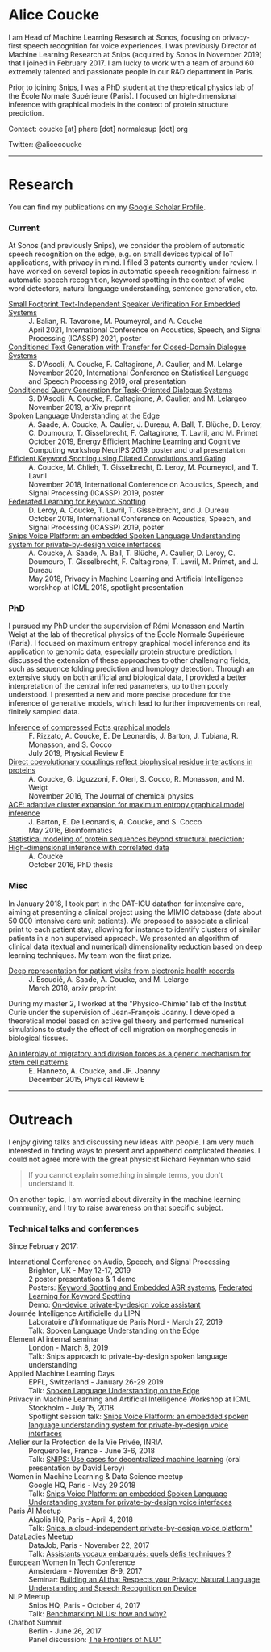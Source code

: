 # Alice Coucke

I am Head of Machine Learning Research at Sonos, focusing on privacy-first speech recognition for voice experiences. I was previously Director of Machine Learning Research at Snips (acquired by Sonos in November 2019) that I joined in February 2017. I am lucky to work with a team of around 60 extremely talented and passionate people in our R&D department in Paris.

Prior to joining Snips, I was a PhD student at the theoretical physics lab of the École Normale Supérieure (Paris). I focused on high-dimensional inference with graphical models in the context of protein structure prediction.

Contact: coucke [at] phare [dot] normalesup [dot] org

Twitter: @alicecoucke

* * *

# Research

You can find my publications on my [Google Scholar Profile](https://scholar.google.com/citations?user=OiCh6NoAAAAJ&hl=en&oi=ao).

### Current

At Sonos (and previously Snips), we consider the problem of automatic speech recognition on the edge, e.g. on small devices typical of IoT applications, with privacy in mind. I filed 3 patents currently under review. I have worked on several topics in automatic speech recognition: fairness in automatic speech recognition, keyword spotting in the context of wake word detectors, natural language understanding, sentence generation, etc.

<dl>
  
<dt><a href="https://arxiv.org/abs/2011.01709">Small Footprint Text-Independent Speaker Verification For Embedded Systems
</a></dt>
<dd>J. Balian, R. Tavarone, M. Poumeyrol, and A. Coucke</dd>
<dd>April 2021, International Conference on Acoustics, Speech, and Signal Processing (ICASSP) 2021, poster</dd>
 
<dt><a href="https://arxiv.org/abs/2011.02143">Conditioned Text Generation with Transfer for Closed-Domain Dialogue Systems</a></dt>
<dd>S. D'Ascoli, A. Coucke, F. Caltagirone, A. Caulier, and M. Lelarge</dd>
<dd>November 2020, International Conference on Statistical Language and Speech Processing 2019, oral presentation</dd>

<dt><a href="https://arxiv.org/abs/1911.03698">Conditioned Query Generation for Task-Oriented Dialogue Systems
</a></dt>
<dd>S. D'Ascoli, A. Coucke, F. Caltagirone, A. Caulier, and M. Lelargeo</dd>
<dd>November 2019, arXiv preprint</dd>

<dt><a href="https://arxiv.org/abs/1810.12735">Spoken Language Understanding at the Edge</a></dt>
<dd>A. Saade, A. Coucke, A. Caulier, J. Dureau, A. Ball, T. Blüche, D. Leroy, C. Doumouro, T. Gisselbrecht, F. Caltagirone, T. Lavril, and M. Primet</dd>
<dd>October 2019, Energy Efficient Machine Learning and Cognitive Computing workshop NeurIPS 2019, poster and oral presentation</dd>

<dt><a href="https://arxiv.org/abs/1811.07684">Efficient Keyword Spotting using Dilated Convolutions and Gating</a></dt>
<dd>A. Coucke, M. Chlieh, T. Gisselbrecht, D. Leroy, M. Poumeyrol, and T. Lavril</dd>
<dd>November 2018, International Conference on Acoustics, Speech, and Signal Processing (ICASSP) 2019, poster</dd>

<dt><a href="https://arxiv.org/abs/1810.05512">Federated Learning for Keyword Spotting</a></dt>
<dd>D. Leroy, A. Coucke, T. Lavril, T. Gisselbrecht, and J. Dureau</dd>
<dd>October 2018, International Conference on Acoustics, Speech, and Signal Processing (ICASSP) 2019, poster</dd>

<dt><a href="https://arxiv.org/abs/1805.10190">Snips Voice Platform: an embedded Spoken Language Understanding system for private-by-design voice interfaces
</a></dt>
<dd>A. Coucke, A. Saade, A. Ball, T. Blüche, A. Caulier, D. Leroy, C. Doumouro, T. Gisselbrecht, F. Caltagirone, T. Lavril, M. Primet, and J. Dureau</dd>
<dd>May 2018, Privacy in Machine Learning and Artificial Intelligence worskhop at ICML 2018, spotlight presentation</dd>
 
</dl>


### PhD

I pursued my PhD under the supervision of Rémi Monasson and Martin Weigt at the lab of theoretical physics of the École Normale Supérieure (Paris). I focused on maximum entropy graphical model inference and its application to genomic data, especially protein structure prediction. I discussed the extension of these approaches to other challenging fields, such as sequence folding prediction and homology detection. Through an extensive study on both artificial and biological data, I provided a better interpretation of the central inferred parameters, up to then poorly understood. I presented a new and more precise procedure for the inference of generative models, which lead to further improvements on real, finitely sampled data.

<dl>
  
<dt><a href="https://arxiv.org/abs/1907.12793">Inference of compressed Potts graphical models</a></dt>
<dd>F. Rizzato, A. Coucke, E. De Leonardis, J. Barton, J. Tubiana, R. Monasson, and S. Cocco</dd>
<dd>July 2019, Physical Review E</dd>
 
<dt><a href="https://arxiv.org/abs/1907.12793">Direct coevolutionary couplings reflect biophysical residue interactions in proteins</a></dt>
<dd>A. Coucke, G. Uguzzoni, F. Oteri, S. Cocco, R. Monasson, and M. Weigt</dd>
<dd>November 2016, The Journal of chemical physics</dd>

<dt><a href="https://academic.oup.com/bioinformatics/article/32/20/3089/2196363">ACE: adaptive cluster expansion for maximum entropy graphical model inference</a></dt>
<dd>J. Barton, E. De Leonardis, A. Coucke, and S. Cocco</dd>
<dd>May 2016, Bioinformatics</dd>

<dt><a href="https://hal.archives-ouvertes.fr/tel-01736980/">Statistical modeling of protein sequences beyond structural prediction: High-dimensional inference with correlated data</a></dt>
<dd>A. Coucke</dd>
<dd>October 2016, PhD thesis</dd>

</dl>


### Misc

In January 2018, I took part in the DAT-ICU datathon for intensive care, aiming at presenting a clinical project using the MIMIC database (data about 50 000 intensive care unit patients). We proposed to associate a clinical print to each patient stay, allowing for instance to identify clusters of similar patients in a non supervised approach. We presented an algorithm of clinical data (textual and numerical) dimensionality reduction based on deep learning techniques.
My team won the first prize.

<dl>
  
<dt><a href="https://arxiv.org/abs/1803.09533">Deep representation for patient visits from electronic health records</a></dt>
<dd>J. Escudié, A. Saade, A. Coucke, and M. Lelarge</dd>
<dd>March 2018, arxiv preprint</dd>

</dl>

During my master 2, I worked at the "Physico-Chimie" lab of the Institut Curie under the supervision of Jean-François Joanny. I developed a theoretical model based on active gel theory and performed numerical simulations to study the effect of cell migration on morphogenesis in biological tissues. 

<dl>
  
<dt><a href="https://arxiv.org/abs/1512.05896">An interplay of migratory and division forces as a generic mechanism for stem cell patterns</a></dt>
<dd>E. Hannezo, A. Coucke, and JF. Joanny</dd>
<dd>December 2015, Physical Review E</dd>

</dl>


* * *

# Outreach

I enjoy giving talks and discussing new ideas with people. I am very much interested in finding ways to present and apprehend complicated theories. I could not agree more with the great physicist Richard Feynman who said
> If you cannot explain something in simple terms, you don't understand it. 

On another topic, I am worried about diversity in the machine learning community, and I try to raise awareness on that specific subject.


### Technical talks and conferences

Since February 2017:

<dl>
  
<dt>International Conference on Audio, Speech, and Signal Processing</dt>
<dd>Brighton, UK - May 12-17, 2019</dd>
<dd>2 poster presentations & 1 demo</dd>
<dd>Posters: <a href="https://cmsworkshops.com/ICASSP2019/Papers/PublicSessionIndex3.asp?Sessionid=1134">Keyword Spotting and Embedded ASR systems</a>, <a href="">Federated Learning for Keyword Spotting</a></dd>
<dd>Demo: <a href="https://cmsworkshops.com/ICASSP2019/Demos.asp#DEMO-7">On-device private-by-design voice assistant</a></dd>

<dt>Journée Intelligence Artificielle du LIPN</dt>
<dd>Laboratoire d'Informatique de Paris Nord - March 27, 2019</dd>
<dd>Talk: <a href="https://lipn.univ-paris13.fr/journeeIA/">Spoken Language Understanding on the Edge</a></dd>

<dt>Element AI internal seminar</dt>
<dd>London - March 8, 2019</dd>
<dd>Talk: Snips approach to private-by-design spoken language understanding</dd>

<dt>Applied Machine Learning Days</dt>
<dd>EPFL, Switzerland - January 26-29 2019</dd>
<dd>Talk: <a href="https://appliedmldays.org/events/amld-epfl-2019/talks/spoken-language-understanding-on-the-edge-da8db4b8-7759-49f5-9d23-24c3a5a00ca3">Spoken Language Understanding on the Edge</a></dd>

<dt>Privacy in Machine Learning and Artificial Intelligence Workshop at ICML</dt>
<dd>Stockholm - July 15, 2018</dd>
<dd>Spotlight session talk: <a href="https://pimlai.github.io/pimlai18/">Snips Voice Platform: an embedded spoken language understanding system for private-by-design voice interfaces</a></dd>

<dt>Atelier sur la Protection de la Vie Privée, INRIA</dt>
<dd>Porquerolles, France - June 3-6, 2018</dd>
<dd>Talk: <a href="https://project.inria.fr/apvp2018/programme/">SNIPS: Use cases for decentralized machine learning</a> (oral presentation by David Leroy)</dd>

<dt>Women in Machine Learning & Data Science meetup</dt>
<dd>Google HQ, Paris - May 29 2018</dd>
<dd>Talk: <a href="https://www.meetup.com/fr-FR/Paris-Women-in-Machine-Learning-Data-Science/events/250371181/">Snips Voice Platform: an embedded Spoken Language Understanding system for private-by-design voice interfaces</a></dd>

<dt>Paris AI Meetup</dt>
<dd>Algolia HQ, Paris - April 4, 2018</dd>
<dd>Talk: <a href="https://www.paris.ai/speaker/espen-brunberg/">Snips, a cloud-independent private-by-design voice platform"</a></dd>

<dt>DataLadies Meetup</dt>
<dd>DataJob, Paris - November 22, 2017</dd>
<dd>Talk: <a href="https://wimlds-paris.medium.com/6-paris-women-in-machine-learning-data-science-ml-for-voice-assistants-ds-for-improved-219d0f16d47f">Assistants vocaux embarqués: quels défis techniques ?</a></dd>

<dt>European Women In Tech Conference</dt>
<dd>Amsterdam - November 8-9, 2017</dd>
<dd>Seminar: <a href="https://app.qwoted.com/opportunities/event-european-women-in-technology-2017">Building an AI that Respects your Privacy: Natural Language Understanding and Speech Recognition on Device</a></dd>

<dt>NLP Meetup</dt>
<dd>Snips HQ, Paris - October 4, 2017</dd>
<dd>Talk: <a href="https://www.meetup.com/fr-FR/Paris-NLP/events/237681177/">Benchmarking NLUs: how and why?</a></dd>

<dt>Chatbot Summit</dt>
<dd>Berlin - June 26, 2017</dd>
<dd>Panel discussion: <a href="https://www.chatbotsummit.com/berlin2017">The Frontiers of NLU"</a></dd>

</dl>
